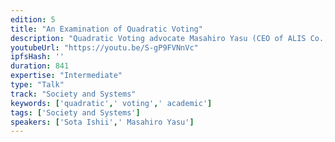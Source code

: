 ```yaml
---
edition: 5
title: "An Examination of Quadratic Voting"
description: "Quadratic Voting advocate Masahiro Yasu (CEO of ALIS Co., Ltd.), who, upon request by RadicalexChange co-writer, Glen Weyl, founded the Japanese division of Radical Markets,  and Sota Ishii (CTO of ALIS Co., Ltd.) implemented and tested multiple Democratic Voting Mechanisms such as Majority Judgement and Quadratic Voting using his own Web3 community. The Economics Design involved in these experiments was supervised by Mechanism Design scholar and Professor of Economics at Keiou University, Professor Sakai. In this talk we will go over the findings done in these experiments that were based on economic theories, on an advancing Web3."
youtubeUrl: "https://youtu.be/S-gP9FVNnVc"
ipfsHash: ''
duration: 841
expertise: "Intermediate"
type: "Talk"
track: "Society and Systems"
keywords: ['quadratic',' voting',' academic']
tags: ['Society and Systems']
speakers: ['Sota Ishii',' Masahiro Yasu']
---
```

